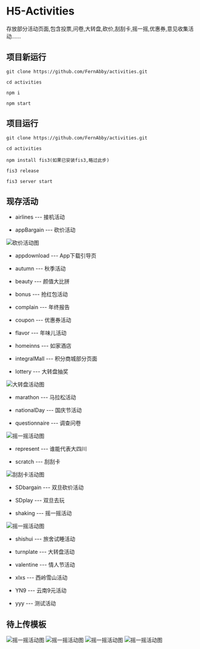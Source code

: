 # H5-Activities
存放部分活动页面,包含投票,问卷,大转盘,砍价,刮刮卡,摇一摇,优惠券,意见收集活动......

## 项目新运行

```
git clone https://github.com/FernAbby/activities.git

cd activities

npm i

npm start 

```

## 项目运行
```
git clone https://github.com/FernAbby/activities.git

cd activities

npm install fis3(如果已安装fis3,略过此步)

fis3 release

fis3 server start

```

## 现存活动

* airlines --- 接机活动

* appBargain --- 砍价活动

 <img src="./resource/appBargain.png" alt="砍价活动图"/>

* appdownload --- App下载引导页

* autumn --- 秋季活动

* beauty --- 颜值大比拼

* bonus --- 抢红包活动

* complain --- 年终报告

* coupon --- 优惠券活动

* flavor --- 年味儿活动

* homeinns --- 如家酒店

* integralMall --- 积分商城部分页面

* lottery --- 大转盘抽奖

 <img src="./resource/roulette.png" alt="大转盘活动图"/>

* marathon --- 马拉松活动

* nationalDay --- 国庆节活动

* questionnaire --- 调查问卷

<img src="./resource/quiz.png" alt="摇一摇活动图"/>

* represent --- 谁能代表大四川

* scratch --- 刮刮卡

 <img src="./resource/scratch.png" alt="刮刮卡活动图"/>

* SDbargain --- 双旦砍价活动

* SDplay --- 双旦去玩

* shaking --- 摇一摇活动

 <img src="./resource/shaking.png" alt="摇一摇活动图"/>

* shishui --- 旅舍试睡活动

* turnplate --- 大转盘活动

* valentine --- 情人节活动

* xlxs --- 西岭雪山活动

* YN9 --- 云南9元活动

* yyy --- 测试活动

## 待上传模板

 <img src="./resource/vote-screen.png" alt="摇一摇活动图"/>

 <img src="./resource/white-vote.png" alt="摇一摇活动图"/>

 <img src="./resource/multiple-vote.png" alt="摇一摇活动图"/>

 <img src="./resource/ballot.png" alt="摇一摇活动图"/>



